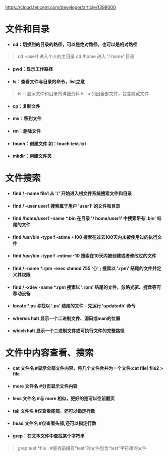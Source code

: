 https://cloud.tencent.com/developer/article/1398000

# 文件和目录
- #### cd：切换到的目录的路径，可以是绝对路径，也可以是相对路径
> cd ~user1   进入个人的主目录 
cd /home    进入 '/ home' 目录

- #### pwd：显示工作路径

- #### ls：查看文件与目录的命令，list之意
> ls -l 显示文件和目录的详细资料 
ls -a 列出全部文件，包含隐藏文件

- #### cp：复制文件

- #### mv：移到文件

- #### rm：删除文件

- #### touch：创建文件  如：touch test.txt

- #### mkdir：创建文件夹

# 文件搜索 
- #### find / -name file1 从 '/' 开始进入根文件系统搜索文件和目录 
- #### find / -user user1 搜索属于用户 'user1' 的文件和目录 
- #### find /home/user1 -name \*.bin 在目录 '/ home/user1' 中搜索带有'.bin' 结尾的文件 
- #### find /usr/bin -type f -atime +100 搜索在过去100天内未被使用过的执行文件 
- #### find /usr/bin -type f -mtime -10 搜索在10天内被创建或者修改过的文件 
- #### find / -name \*.rpm -exec chmod 755 '{}' \; 搜索以 '.rpm' 结尾的文件并定义其权限 
- #### find / -xdev -name \*.rpm 搜索以 '.rpm' 结尾的文件，忽略光驱、捷盘等可移动设备 
- #### locate \*.ps 寻找以 '.ps' 结尾的文件 - 先运行 'updatedb' 命令 
- #### whereis halt 显示一个二进制文件、源码或man的位置 
- #### which halt 显示一个二进制文件或可执行文件的完整路径

# 文件中内容查看、搜索 
- #### cat 文件名 #显示全部文件内容，将几个文件合并为一个文件:cat file1 file2 > file
- #### more 文件名 #分页显示文件内容
- #### less 文件名 #与 more 相似，更好的是可以往前翻页
- #### tail 文件名 #仅查看尾部，还可以指定行数
- #### head 文件名 #仅查看头部,还可以指定行数
- #### grep：在文本文件中查找某个字符串
> grep test *file : #查找前缀有“test”的文件包含“test”字符串的文件





 



 


